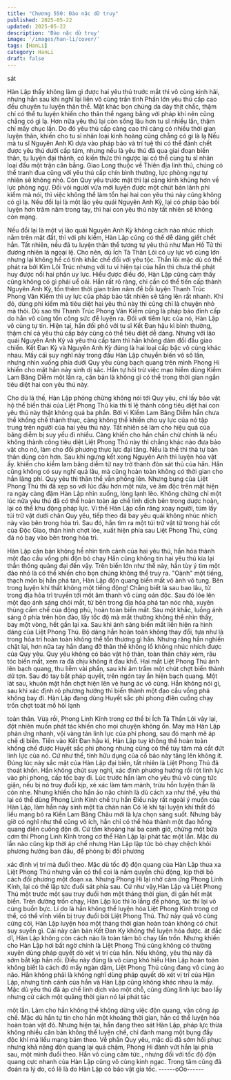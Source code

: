 ```yaml
---
title: "Chương 550: Đào nặc dữ truy"
published: 2025-05-22
updated: 2025-05-22
description: 'Đào nặc dữ truy'
image: '/images/han-li/cover/'
tags: [HanLi]
category: HanLi
draft: false
---
```


sát

Hàn Lập thấy không làm gì được hai yêu thú trước mắt thì vô
cùng kinh hãi, nhưng hắn sau khi nghĩ lại liền vô cùng trấn tĩnh
Phần lớn yêu thú cấp cao đều chuyên tu luyện thân thể. Mặt khác
bọn chúng da dày thịt chắc, thậm chí có thể tu luyện khiến cho
thân thể ngang bằng với pháp khí nên cũng chẳng có gì lạ.
Hơn nữa yêu thú lại còn sống lâu hơn tu sĩ nhiều lần, thậm chí
mấy chục lần.
Do đó yêu thú cấp càng cao thì càng có nhiều thời gian luyện
thân, khiến cho tu sĩ nhân loại kinh hoàng cũng chẳng có gì là lạ
Nếu mà tu sĩ Nguyên Anh Kì dựa vào pháp bảo và trí tuệ thì có
thể đánh chết được yêu thú dưới cấp tám, nhưng nếu là yêu thú
đã qua giai đoạn biến thân, tu luyện đại thành, có kiến thức thì
ngược lại có thể cùng tu sĩ nhân loại đấu một trận cân bằng.
Giao Long thuộc về Thiên địa linh thú, chúng có thể tranh đua
cũng với yêu thú cấp chín bình thường, lực phòng ngự tự nhiên
sẽ không nhỏ. Còn Quy yêu trước mặt thì lại càng kinh khủng hơn
về lực phòng ngự.
Đối vói người vừa mới luyện được một chút bản lãnh phi kiếm mà
nói, thì việc không thể làm tổn hại hai con yêu thú này cũng không
có gì lạ.
Nếu đổi lại là một lão yêu quái Nguyên Anh Kỳ, lại có pháp bảo
bồi luyện hơn trăm năm trong tay, thì hai con yêu thú này tất nhiên
sẽ không còn mạng.

Nếu đổi lại là một vị lão quái Nguyên Anh Kỳ không cách nào
nhúc nhích nằm trên mặt đất, thì với phi kiếm, Hàn Lập cũng có
thể dễ dàng giết chết hắn. Tất nhiên, nếu đã tu luyện thân thể
tương tự yêu thú như Man Hồ Tử thì đương nhiên là ngoại lệ.
Cho nên, dù Ích Tà Thân Lôi có uy lực vô cùng lớn nhưng lại
không hề có tính khắc chế đối với yêu tộc. Thần lôi mặc dù có thể
phát ra bởi Kim Lôi Trúc nhưng với tu vi hiện tại của hắn thì chưa
thể phát huy được nổi hai phần uy lực.
Hiểu được điều đó, Hàn Lập cũng cảm thấy cũng không có gì
phải uể oải.
Hắn rất rõ ràng, chỉ cần có thể tiến cấp thành Nguyên Anh Kỳ, tốn
thêm thời gian trăm năm để bồi luyện Thanh Trúc Phong Vân
Kiếm thì uy lực của pháp bảo tất nhiên sẽ tăng lên rất nhanh.
Khi đó, dùng phi kiếm mà tiêu diệt hai yêu thú này thì cũng chỉ là
chuyện nhỏ mà thôi.
Dù sao thì Thanh Trúc Phong Vân Kiếm cũng là pháp bảo đỉnh
cấp do hắn vô cùng tốn công sức để luyện ra.
Đối với tiềm lực của nó, Hàn Lập vô cùng tự tin.
Hiện tại, hắn đối phó với tu sĩ Kết Đan hậu kì bình thường, thậm
chí cả yêu thú cấp bảy cũng có thể tiêu diệt dễ dàng. Nhưng với
lão quái Nguyên Anh Kỳ và yêu thú cấp tám thì hắn không dám
đối đầu giao chiến.
Kết Đan Kỳ và Nguyên Anh Kỳ đúng là hai loại cấp bậc vô cùng
khác nhau.
Mấy cái suy nghĩ này trong đầu Hàn Lập chuyển biến vô số lần,
nhưng nhìn xuống phía dưới Quy yêu cùng bạch quang trên mình
Phong Hi khiến cho mặt hắn nảy sinh dị sắc.
Hắn tự hỏi trừ việc mạo hiểm dùng Kiềm Lam Băng Diễm một lần
ra, căn bản là không gì có thể trong thời gian ngắn tiêu diệt hai
con yêu thú này.

Cho dù là thế, Hàn Lập phỏng chừng không nói tới Quy yêu, chỉ
lấy bảo vật hộ thể biến thái của Liệt Phong Thú kia thì tỉ lệ thành
công tiêu diệt hai con yêu thú này thật không quá ba phần.
Bởi vì Kiềm Lam Băng Diễm hắn chưa thể khống chế thành thục,
càng không thể khiến cho uy lực của nó tập trung trên người của
hai yêu thú này.
Tất nhiên sẽ làm cho hiệu quả của băng diễm bị suy yếu đi nhiều.
Càng khiến cho hắn chần chừ chính là nếu không thành công tiêu
diệt Liệt Phong Thú này thì chẳng khác nào đưa bảo vật cho nó,
làm cho đối phương thực lực đại tăng.
Nếu là thế thì thà tự bản thân dùng còn hơn.
Sau khi ngưng kết xong Nguyên Anh thì luyện hóa vật ấy. khiến
cho kiềm lam băng diễm từ nay trở thành đòn sát thủ của hắn.
Hắn cũng không có suy nghĩ quá lâu, mà cũng hoàn toàn không
có thời gian cho hắn lãng phí.
Quy yêu thì thân thể vẫn phồng lên. Nhưng bụng của Liệt Phong
Thú thì đã xẹp so với lúc đầu hơn một nửa, vẻ âm độc trên mặt
hiện ra ngày càng đậm
Hàn Lập nhìn xuống, lòng lạnh lẽo.
Không chừng chỉ một lúc nữa yêu thú đã có thể hoàn toàn áp chế
linh dịch bên trong dược hoàn, lại có thể khu động pháp lực.
Vì thế Hàn Lập cắn răng xoay người, túm lấy túi trữ vật dưới chân
Quy yêu, tiếp theo đá bay yêu quái không nhúc nhích này vào bên
trong hỏa trì.
Sau đó, hắn tìm ra một túi trữ vật từ trong hài cốt của Độc Giao,
thân hình chợt lóe, xuất hiện phía sau Liệt Phong Thú, cũng đá nó
bay vào bên trong hỏa trì.

Hàn Lập căn bản không hề nhìn tình cảnh của hai yêu thú, hắn
hóa thành một đạo cầu vồng phi độn bỏ chạy
Hắn cũng không tin hai yêu thú kia lại thần thông quảng đại đến
vậy. Trên biển lớn như thế này, hắn tùy ý tìm một đảo nhỏ là có
thể khiến cho bọn chúng không thể truy ra.
"Oành" một tiếng, thạch môn bị hắn phá tan, Hàn Lập độn quang
biến mất vô ảnh vô tung.
Bên trong luyện khí thất không một tiếng động!
Chẳng biết là sau bao lâu, từ trong địa hỏa trì truyền tới một âm
thanh vô cùng oán độc. Sau đó lóe lên một đạo ánh sáng chói
mắt, từ bên trong địa hỏa phá tan nóc nhà, xuyên thủng cấm chế
của động phủ, hoàn toàn biến mất.
Sau một khắc, luồng ánh sáng ở phía trên hòn đảo, lấy tốc độ mà
mắt thường không thể nhìn thấy, bay một vòng, hết gần lại xa.
Sau khi ánh sáng biến mất liền hiện ra hình dáng của Liệt Phong
Thú.
Bộ dáng hắn hoàn toàn không thay đổi, tựa như là trong hỏa trì
hoàn toàn không thể tổn thương gì hắn. Nhưng răng hắn nghiến
chặt lại, hơn nữa tay hắn đang đỡ thân thể không lồ không nhúc
nhích được của Quy yêu.
Quy yêu không có bảo vật hộ thân, toàn thân cháy xém, râu tóc
biến mất, xem ra đã chịu không ít đau khổ.
Hai mắt Liệt Phong Thú ánh lên bạch quang, thu liễm vài phần,
sau khi âm trầm một chút chợt biến thành dữ tợn.
Sau đó tay bắt pháp quyết, trên ngón tay ẩn hiện bạch quang. Một
lát sau, khuôn mặt hắn chợt hiện lên vẻ hung ác vô cùng.
Hắn không nói gì, sau khi xác định rõ phương hướng thì biến
thành một đạo cầu vồng phá không bay đi. Hàn Lập đang dùng
Huyết sắc phi phong điên cuồng chạy trốn chợt toát mồ hôi lạnh

toàn thân.
Vừa rồi, Phong Linh Kính trong cơ thể bị Ích Tà Thần Lôi vây lại,
đột nhiên muốn phát tác khiến cho mọi chuyện không ổn.
May mà Hàn Lập phản ứng nhanh, vội vàng tán linh lực của phi
phong, sau đó mạnh mẽ áp chế dị biến.
Tiến vào Kết Đan hậu kì, Hàn Lập tuy không thể hoàn toàn khống
chế được Huyết sắc phi phong nhưng cũng có thể tùy tâm mà cắt
đứt linh lực của nó.
Cứ như thế, tính hữu dụng của cổ bảo này tăng lên không ít.
Đúng lúc này sắc mặt của Hàn Lập đại biến, tất nhiên là Liệt
Phong Thú đã thoát khốn.
Hắn không chút suy nghĩ, xác định phương hướng rồi rót linh lực
vào phi phong, cấp tốc bay đi.
Lúc trước hắn làm cho yêu thú vô cùng tức giận, nếu bị nó truy
đuổi kịp, xé xác làm tám mảnh, trừu hồn luyện thần là còn nhẹ.
Nhưng khiến cho hắn ảo não chính là dù cách xa như thế, yêu thú
lại có thể dùng Phong Linh Kính chế trụ hắn
Điều này rất ngoài ý muốn của Hàn Lập, làm hắn nảy sinh một tia
chán nản
Có lẽ khi tại luyện khí thất đó liều mạng bỏ ra Kiền Lam Băng
Châu mới là lựa chọn sáng suốt.
Nhưng bây giờ có nghĩ như thế cũng vô ích, hắn chỉ có thể hóa
thành một đạo hồng quang điên cuồng độn đi.
Cứ tầm khoảng hai ba canh giờ, chừng một bữa cơm thì Phong
Linh Kính trong cơ thể Hàn Lập lại phát tác một lần.
Mặc dù lần nào cũng kịp thời áp chế nhưng Hàn Lập lập tức bỏ
chạy chệch khỏi phương hướng ban đầu, để phòng bị đối phương

xác định vị trí mà đuổi theo.
Mặc dù tốc độ độn quang của Hàn Lập thua xa Liệt Phong Thú
nhưng vẫn có thể coi là nắm quyền chủ động, kịp thời bỏ cách đối
phương một đoạn xa.
Nhưng Phong Hi lại nhờ cảm ứng Phong Linh Kính, lại có thể lập
tức đuổi sát phía sau.
Cứ như vậy,Hàn Lập và Liệt Phong Thú một trước một sau truy
đuổi hơn một tháng thời gian, đi gần hết mặt biển.
Trên đường trốn chạy, Hàn Lập lúc thì lo lắng đề phòng, lúc thì lại
vô cùng buồn bực.
Lí do là hắn không thể luyện hóa Liệt Phong Kính trong cơ thể, có
thể vĩnh viến bị truy đuổi bởi Liệt Phong Thú.
Thứ này quả vô cùng cứng cỏi, Hàn Lập luyện hóa một tháng thời
gian hoàn toàn không có chút suy suyển gì. Cái này căn bản Kết
Đan Ky không thể luyện hóa được.
át đắc dĩ, Hàn Lập không còn cách nào là toàn tâm bỏ chạy lẩn
trốn.
Nhưng khiến cho Hàn Lập hơi bất ngờ chính là Liệt Phong Thú
cũng không có thường xuyên dùng pháp quyết dò xét vị trí của
hắn. Nếu không, yêu thú này đã sớm bắt kịp hắn rồi.
Điều này đúng là vô cùng khó hiểu
Hàn Lập hoàn toàn không biết là cách đó mấy ngàn dặm, Liệt
Phong Thú cũng đang vô cùng ảo não.
Hắn không phải là không nghĩ dùng pháp quyết dò xét vị trí của
Hàn Lập, nhưng tình cảnh của hắn và Hàn Lập cũng không khác
nhau là mấy.
Mặc dù yêu thú đã áp chế linh dịch vào một chỗ, cũng dùng linh
lực bao lấy nhưng cứ cách một quãng thời gian nó lại phát tác

một lần.
Làm cho hắn không thể không dừng việc độn quang, vận công áp
chế.
Mặc dù hắn tự tin cho hắn một khoảng thời gian, hắn có thể luyện
hóa hoàn toàn vật đó. Nhưng hiện tại, hắn đang theo sát Hàn
Lập, pháp lực thừa không nhiều căn bản không thể luyện chế, chỉ
đành mang một bụng đầy độc khí mà liều mạng bám theo.
Về phần Quy yêu, mặc dù đã sớm hồi phục nhưng khả năng độn
quang lại quá chậm, Phong Hi đành vứt hắn lại phía sau, một
mình đuổi theo.
Hắn vô cùng căm tức., nhưng đối với tốc độ độn quang cực
nhanh của Hàn Lập cũng vô cùng kinh ngạc.
Trong tâm cũng đã đoán ra lý do, có lẽ là do Hàn Lập có bảo vật
gia tốc.
------oOo------
